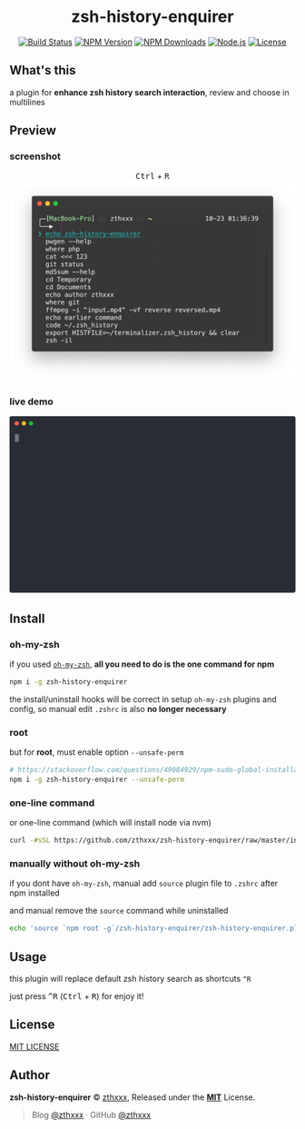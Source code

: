 <h1 align="center">zsh-history-enquirer</h1>

<p align="center">
  <a href="https://travis-ci.org/zthxxx/zsh-history-enquirer" target="_blank" rel="noopener noreferrer"><img src="https://travis-ci.org/zthxxx/zsh-history-enquirer.svg" alt="Build Status" /></a>
  <a href="https://www.npmjs.com/package/zsh-history-enquirer" target="_blank" rel="noopener noreferrer"><img src="https://badgen.net/npm/v/zsh-history-enquirer" alt="NPM Version" /></a>
  <a href="https://www.npmjs.com/package/zsh-history-enquirer" target="_blank" rel="noopener noreferrer"><img src="https://badgen.net/npm/dt/zsh-history-enquirer" alt="NPM Downloads" /></a>
  <a href="https://nodejs.org/" target="_blank" rel="noopener noreferrer"><img src="https://badgen.net/npm/node/zsh-history-enquirer" alt="Node.js" /></a>
  <a href="https://github.com/zthxxx/zsh-history-enquirer/blob/master/LICENSE" target="_blank" rel="noopener noreferrer"><img src="https://badgen.net/github/license/zthxxx/zsh-history-enquirer" alt="License" /></a>
</p>


## What's this

a plugin for **enhance zsh history search interaction**, review and choose in multilines


## Preview

### screenshot

<p align="center">
  <kbd>Ctrl</kbd> + <kbd>R</kbd>
  <br />
  <img src="./images/screenshot.png" alt="zsh-history-enquirer screenshot" />
</p>

### live demo

<p align="center">
  <img src="./images/preview.svg?sanitize=true" alt="zsh-history-enquirer preview" />
</p>

## Install

### oh-my-zsh

if you used [`oh-my-zsh`](https://github.com/robbyrussell/oh-my-zsh), **all you need to do is the one command for npm**

```bash
npm i -g zsh-history-enquirer
```

the install/uninstall hooks will be correct in setup `oh-my-zsh` plugins and config, so manual edit `.zshrc` is also **no longer necessary**

### root

but for **root**, must enable option `--unsafe-perm`

```bash
# https://stackoverflow.com/questions/49084929/npm-sudo-global-installation-unsafe-perm
npm i -g zsh-history-enquirer --unsafe-perm
```

### one-line command

or one-line command (which will install node via nvm)

```bash
curl -#sSL https://github.com/zthxxx/zsh-history-enquirer/raw/master/installer.zsh | zsh
```
### manually without oh-my-zsh

if you dont have `oh-my-zsh`, manual add `source` plugin file to `.zshrc` after npm installed

and manual remove the `source` command while uninstalled

```bash
echo 'source `npm root -g`/zsh-history-enquirer/zsh-history-enquirer.plugin.zsh' >> ~/.zshrc
```


## Usage

this plugin will replace default zsh history search as shortcuts `^R`

just press <kbd>^R</kbd> (<kbd>Ctrl</kbd> + <kbd>R</kbd>) for enjoy it!


## License

[MIT LICENSE](./LICENSE)


## Author

**zsh-history-enquirer** © [zthxxx](https://github.com/zthxxx), Released under the **[MIT](./LICENSE)** License.<br>

> Blog [@zthxxx](https://blog.zthxxx.me) · GitHub [@zthxxx](https://github.com/zthxxx)

